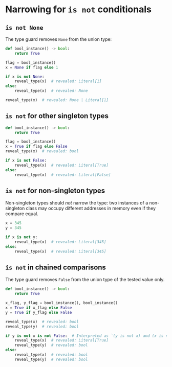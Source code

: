 # Narrowing for `is not` conditionals

## `is not None`

The type guard removes `None` from the union type:

```py
def bool_instance() -> bool:
    return True

flag = bool_instance()
x = None if flag else 1

if x is not None:
    reveal_type(x)  # revealed: Literal[1]
else:
    reveal_type(x)  # revealed: None

reveal_type(x)  # revealed: None | Literal[1]
```

## `is not` for other singleton types

```py
def bool_instance() -> bool:
    return True

flag = bool_instance()
x = True if flag else False
reveal_type(x)  # revealed: bool

if x is not False:
    reveal_type(x)  # revealed: Literal[True]
else:
    reveal_type(x)  # revealed: Literal[False]
```

## `is not` for non-singleton types

Non-singleton types should *not* narrow the type: two instances of a
non-singleton class may occupy different addresses in memory even if
they compare equal.

```py
x = 345
y = 345

if x is not y:
    reveal_type(x)  # revealed: Literal[345]
else:
    reveal_type(x)  # revealed: Literal[345]
```

## `is not` in chained comparisons

The type guard removes `False` from the union type of the tested value only.

```py
def bool_instance() -> bool:
    return True

x_flag, y_flag = bool_instance(), bool_instance()
x = True if x_flag else False
y = True if y_flag else False

reveal_type(x)  # revealed: bool
reveal_type(y)  # revealed: bool

if y is not x is not False:  # Interpreted as `(y is not x) and (x is not False)`
    reveal_type(x)  # revealed: Literal[True]
    reveal_type(y)  # revealed: bool
else:
    reveal_type(x)  # revealed: bool
    reveal_type(y)  # revealed: bool
```
